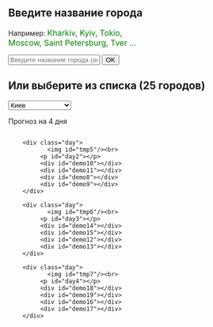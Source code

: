 <!DOCTYPE html>
<html>
<head>
  <meta charset="UTF-8">
  <meta name="viewport" content="width=device-width, initial-scale=1">
  <link rel="stylesheet" href="style.css">
</head>
<body>
<div class="left">
<h2>Введите название города</h2>
 <p>Например: <span style="color:green; font-size:16px;">Kharkiv, Kyiv, Tokio, <br>Moscow, Saint Petersburg, Tver ...</span></p>
 <input type="text" id="city" placeholder="Введите название города (англ.)..."/>
 <button id="cityB" onclick="showDateTime();">OK</button>
<h2>Или выберите из списка (25 городов)</h2>
<p><select  class="select" name="cityes">  
    <option selected value="Kyiv">Киев</option>
	<option value="Kharkiv">Харьков</option>
	<option value="Lviv">Львов</option>	
    <option value="Moscow">Москва</option>
	<option value="Tver">Тверь</option>
	<option value="Stavropol">Ставрополь</option>
	<option value="Chelyabinsk">Челябинск</option>	
    <option value="Minsk">Минск</option>
	<option value="Astana">Астана</option>
    <option value="Tbilisi">Тбилиси</option>
	<option value="Chisinau">Кишинёв</option>	
	<option value="Berlin">Берлин</option>
    <option value="Rio de Janeiro">Рио-де-Жанейро</option>
    <option value="Beijing">Пекин</option>
    <option value="Melbourne">Мельбурн</option>
    <option value="Managua">Манагуа</option>	
	<option value="Madrid">Мадрид</option>
    <option value="Helsinki">Хельсинки</option>
    <option value="Warsaw">Варшава</option>
    <option value="Ottawa">Оттава</option>
    <option value="London">Лондон</option>
	<option value="Rome">Рим</option>
	<option value="Mexico city">Мехико</option>
    <option value="Delhi">Дели</option>    
    <option value="Tokio">Токио</option>	
   </select></p>  
<p class="text-center">Прогноз на 4 дня <br><span id="cityC"></span><p>	
	<div id="tablo">            
		<div class="day">
			  <img id="tmp4"/><br>
			 <p id="day1"></p>
			 <div id="demo7"></div>
			 <div id="demo5" ></div>
			 <div id="demo6"></div>
			 <div id="demo4"></div>
		</div>

		<div class="day">
			   <img id="tmp5"/><br>
			 <p id="day2"></p>
			 <div id="demo10"></div>
			 <div id="demo11"></div>
			 <div id="demo8"></div>
			 <div id="demo9"></div>
		</div> 

		<div class="day">
			   <img id="tmp6"/><br>
			 <p id="day3"></p>
			 <div id="demo14"></div>
			 <div id="demo15"></div>
			 <div id="demo12"></div>
			 <div id="demo13"></div>
		</div> 

		<div class="day">
			   <img id="tmp7"/><br>
			 <p id="day4"></p>
			 <div id="demo18"></div>
			 <div id="demo19"></div>
			 <div id="demo16"></div>
			 <div id="demo17"></div>
		</div>
  </div>
  </div>
<script src="https://code.jquery.com/jquery-1.11.1.min.js"></script>
<script src="js2.js"></script>
</body>
</html>
